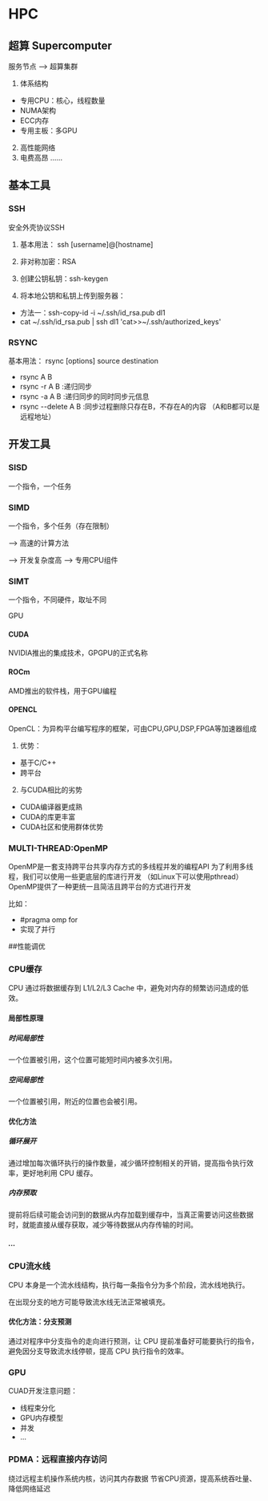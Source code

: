 # HPC

## 超算 Supercomputer

服务节点 --> 超算集群

1. 体系结构

- 专用CPU：核心，线程数量
- NUMA架构
- ECC内存
- 专用主板：多GPU
2. 高性能网络
3. 电费高昂
 ......

## 基本工具

### SSH

安全外壳协议SSH

1. 基本用法：
ssh [username]@[hostname]

2. 非对称加密：RSA

3. 创建公钥私钥：ssh-keygen

4. 将本地公钥和私钥上传到服务器：
- 方法一：ssh-copy-id -i ~/.ssh/id_rsa.pub dl1
- cat ~/.ssh/id_rsa.pub | ssh dl1 'cat>>~/.ssh/authorized_keys'

### RSYNC

基本用法：
rsync [options] source destination
- rsync A B
- rsync -r A B         :递归同步
- rsync -a A B	       :递归同步的同时同步元信息 
- rsync --delete A B   :同步过程删除只存在B，不存在A的内容
（A和B都可以是远程地址）

## 开发工具

### SISD

一个指令，一个任务

### SIMD

一个指令，多个任务（存在限制）

--> 高速的计算方法

--> 开发复杂度高
--> 专用CPU组件

### SIMT

一个指令，不同硬件，取址不同

GPU

#### CUDA 
NVIDIA推出的集成技术，GPGPU的正式名称

#### ROCm
AMD推出的软件栈，用于GPU编程

#### OPENCL
OpenCL：为异构平台编写程序的框架，可由CPU,GPU,DSP,FPGA等加速器组成

1. 优势：
- 基于C/C++
- 跨平台

2. 与CUDA相比的劣势
- CUDA编译器更成熟
- CUDA的库更丰富
- CUDA社区和使用群体优势

### MULTI-THREAD:OpenMP
OpenMP是一套支持跨平台共享内存方式的多线程并发的编程API
为了利用多线程，我们可以使用一些更底层的库进行开发
（如Linux下可以使用pthread）
OpenMP提供了一种更统一且简洁且跨平台的方式进行开发

比如：
- #pragma omp for
- 实现了并行

##性能调优

### CPU缓存
CPU 通过将数据缓存到 L1/L2/L3 Cache 中，避免对内存的频繁访问造成的低效。

#### 局部性原理
##### 时间局部性
一个位置被引用，这个位置可能短时间内被多次引用。

##### 空间局部性
一个位置被引用，附近的位置也会被引用。

#### 优化方法
##### 循环展开
通过增加每次循环执行的操作数量，减少循环控制相关的开销，提高指令执行效率，更好地利用 CPU 缓存。

##### 内存预取
提前将后续可能会访问到的数据从内存加载到缓存中，当真正需要访问这些数据时，就能直接从缓存获取，减少等待数据从内存传输的时间。

##### ...  

### CPU流水线
CPU 本身是一个流水线结构，执行每一条指令分为多个阶段，流水线地执行。

在出现分支的地方可能导致流水线无法正常被填充。

#### 优化方法：分支预测
通过对程序中分支指令的走向进行预测，让 CPU 提前准备好可能要执行的指令，避免因分支导致流水线停顿，提高 CPU 执行指令的效率。 

### GPU
CUAD开发注意问题：
- 线程束分化
- GPU内存模型
- 并发
- ...

### PDMA：远程直接内存访问
绕过远程主机操作系统内核，访问其内存数据
节省CPU资源，提高系统吞吐量、降低网络延迟
